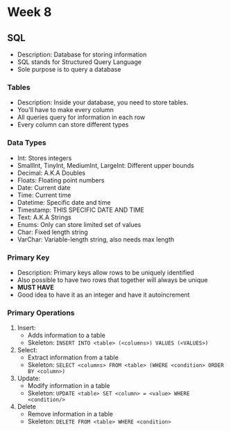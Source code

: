# Week 8
## SQL
- Description: Database for storing information
- SQL stands for Structured Query Language
- Sole purpose is to query a database

### Tables
- Description: Inside your database, you need to store tables.
- You'll have to make every column
- All queries query for information in each row
- Every column can store different types

### Data Types
- Int: Stores integers
- SmallInt, TinyInt, MediumInt, LargeInt: Different upper bounds
- Decimal: A.K.A Doubles
- Floats: Floating point numbers
- Date: Current date
- Time: Current time
- Datetime: Specific date and time
- Timestamp: THIS SPECIFIC DATE AND TIME
- Text: A.K.A Strings
- Enums: Only can store limited set of values
- Char: Fixed length string
- VarChar: Variable-length string, also needs max length

### Primary Key
- Description: Primary keys allow rows to be uniquely identified
- Also possible to have two rows that together will always be unique
- **MUST HAVE**
- Good idea to have it as an integer and have it autoincrement

### Primary Operations
1. Insert:
    - Adds information to a table
    - Skeleton: `INSERT INTO <table> (<columns>) VALUES (<VALUES>)`
2. Select:
    - Extract information from a table
    - Skeleton: `SELECT <columns> FROM <table> (WHERE <condition> ORDER BY <column>)`
3. Update:
    - Modify information in a table
    - Skeleton: `UPDATE <table> SET <column> = <value> WHERE <condition/> `
4. Delete
    - Remove information in a table
    - Skeleton: `DELETE FROM <table> WHERE <condition>`

